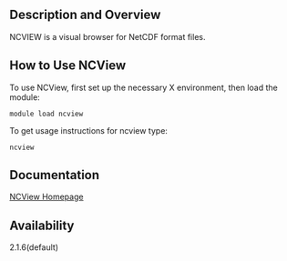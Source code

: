 ## Description and Overview
NCVIEW is a visual browser for NetCDF format files.

## How to Use NCView
To use NCView, first set up the necessary X environment, then load the module:
```
module load ncview
```
To get usage instructions for ncview type:

```
ncview
```

## Documentation

[NCView Homepage](http://meteora.ucsd.edu/~pierce/ncview_home_page.html)

## Availability

2.1.6(default)

